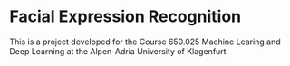 # Facial Expression Recognition

This is a project developed for the Course 650.025 Machine Learing and Deep Learning at the Alpen-Adria University of Klagenfurt
